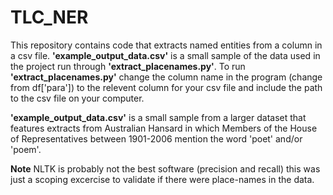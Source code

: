# TLC_NER
This repository contains code that extracts named entities from a column in a csv file.
**'example_output_data.csv'** is a small sample of the data used in the project run through **'extract_placenames.py'**.
To run **'extract_placenames.py'** change the column name in the program (change from df['para']) to the relevent column for your csv file and include the path to the csv file on your computer. 

**'example_output_data.csv'** is a small sample from a larger dataset that features extracts from Australian Hansard in which Members of the House of Representatives between 1901-2006 mention the word 'poet' and/or 'poem'.

**Note** NLTK is probably not the best software (precision and recall) this was just a scoping excercise to validate if there were place-names in the data.
